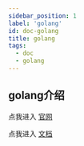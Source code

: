 ```yaml
---
sidebar_position: 1
label: 'golang'
id: doc-golang
title: golang
tags:
  - doc
  - golang
---
```


## golang介绍
点我进入 [官网](https://golang.google.cn/) 

点我进入 [文档](https://golang.google.cn/doc/)
